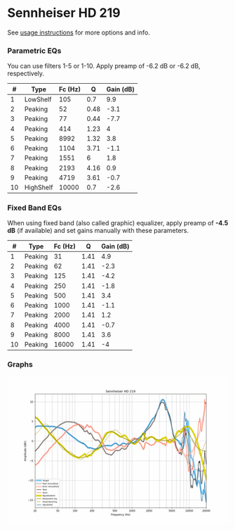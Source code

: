 # Sennheiser HD 219
See [usage instructions](https://github.com/jaakkopasanen/AutoEq#usage) for more options and info.

### Parametric EQs
You can use filters 1-5 or 1-10. Apply preamp of -6.2 dB or -6.2 dB, respectively.

|   # | Type      |   Fc (Hz) |    Q |   Gain (dB) |
|-----|-----------|-----------|------|-------------|
|   1 | LowShelf  |       105 | 0.7  |         9.9 |
|   2 | Peaking   |        52 | 0.48 |        -3.1 |
|   3 | Peaking   |        77 | 0.44 |        -7.7 |
|   4 | Peaking   |       414 | 1.23 |         4   |
|   5 | Peaking   |      8992 | 1.32 |         3.8 |
|   6 | Peaking   |      1104 | 3.71 |        -1.1 |
|   7 | Peaking   |      1551 | 6    |         1.8 |
|   8 | Peaking   |      2193 | 4.16 |         0.9 |
|   9 | Peaking   |      4719 | 3.61 |        -0.7 |
|  10 | HighShelf |     10000 | 0.7  |        -2.6 |

### Fixed Band EQs
When using fixed band (also called graphic) equalizer, apply preamp of **-4.5 dB** (if available) and set gains manually with these parameters.

|   # | Type    |   Fc (Hz) |    Q |   Gain (dB) |
|-----|---------|-----------|------|-------------|
|   1 | Peaking |        31 | 1.41 |         4.9 |
|   2 | Peaking |        62 | 1.41 |        -2.3 |
|   3 | Peaking |       125 | 1.41 |        -4.2 |
|   4 | Peaking |       250 | 1.41 |        -1.8 |
|   5 | Peaking |       500 | 1.41 |         3.4 |
|   6 | Peaking |      1000 | 1.41 |        -1.1 |
|   7 | Peaking |      2000 | 1.41 |         1.2 |
|   8 | Peaking |      4000 | 1.41 |        -0.7 |
|   9 | Peaking |      8000 | 1.41 |         3.6 |
|  10 | Peaking |     16000 | 1.41 |        -4   |

### Graphs
![](./Sennheiser%20HD%20219.png)
